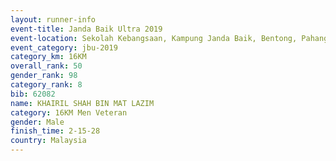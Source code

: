 ```yaml
---
layout: runner-info 
event-title: Janda Baik Ultra 2019
event-location: Sekolah Kebangsaan, Kampung Janda Baik, Bentong, Pahang, Malaysia
event_category: jbu-2019 
category_km: 16KM  
overall_rank: 50
gender_rank: 98
category_rank: 8
bib: 62082
name: KHAIRIL SHAH BIN MAT LAZIM
category: 16KM Men Veteran
gender: Male
finish_time: 2-15-28
country: Malaysia
---
```

